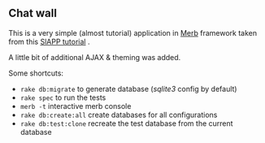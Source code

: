 ## Chat wall

This is a very simple (almost tutorial) application in [Merb](http://merbivore.com/) framework taken from this [SlAPP tutorial](http://www.socialface.com/slapp/) . 

A little bit of additional AJAX & theming was added. 

Some shortcuts:

* `rake db:migrate` to generate database (*sqlite3* config by default)
* `rake spec` to run the tests
* `merb -t` interactive merb console
* `rake db:create:all` create databases for all configurations
* `rake db:test:clone` recreate the test database from the current database